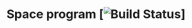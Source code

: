 # Space program [![Build Status](https://app.bitrise.io/app/cc09774a4bce932b/status.svg?branch=develop)]
